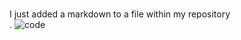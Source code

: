 # <h1></h1>
<footer>I just added a markdown to a file within my repository </footer>.
<img src="https://external-content.duckduckgo.com/iu/?u=https%3A%2F%2Fcms-assets.themuse.com%2Fmedia%2Flead%2F01212022-1047259374-coding-classes_scanrail.jpg&f=1&nofb=1&ipt=1b8c83254270b516b3794862fba15048c5fac1b879203bc53a48addb82ee9550&ipo=images" alt="code"> 
